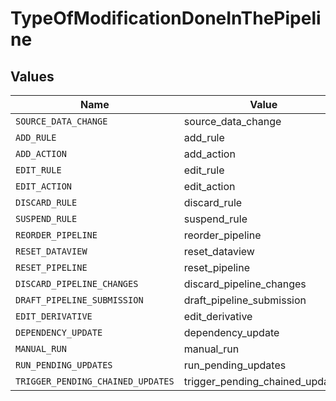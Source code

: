 # TypeOfModificationDoneInThePipeline


## Values

| Name                              | Value                             |
| --------------------------------- | --------------------------------- |
| `SOURCE_DATA_CHANGE`              | source_data_change                |
| `ADD_RULE`                        | add_rule                          |
| `ADD_ACTION`                      | add_action                        |
| `EDIT_RULE`                       | edit_rule                         |
| `EDIT_ACTION`                     | edit_action                       |
| `DISCARD_RULE`                    | discard_rule                      |
| `SUSPEND_RULE`                    | suspend_rule                      |
| `REORDER_PIPELINE`                | reorder_pipeline                  |
| `RESET_DATAVIEW`                  | reset_dataview                    |
| `RESET_PIPELINE`                  | reset_pipeline                    |
| `DISCARD_PIPELINE_CHANGES`        | discard_pipeline_changes          |
| `DRAFT_PIPELINE_SUBMISSION`       | draft_pipeline_submission         |
| `EDIT_DERIVATIVE`                 | edit_derivative                   |
| `DEPENDENCY_UPDATE`               | dependency_update                 |
| `MANUAL_RUN`                      | manual_run                        |
| `RUN_PENDING_UPDATES`             | run_pending_updates               |
| `TRIGGER_PENDING_CHAINED_UPDATES` | trigger_pending_chained_updates   |